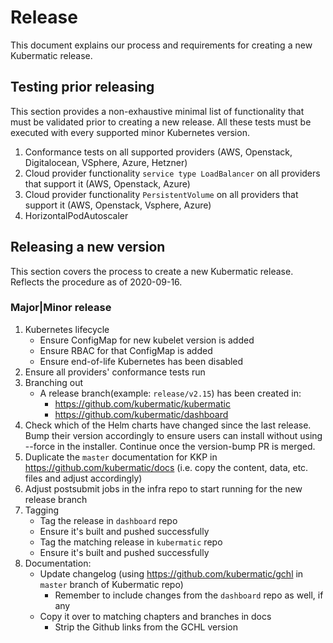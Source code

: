 # Release

This document explains our process and requirements for creating a new Kubermatic release.

## Testing prior releasing

This section provides a non-exhaustive minimal list of functionality that must be validated prior
to creating a new release. All these tests must be executed with every supported minor Kubernetes version.

1. Conformance tests on all supported providers (AWS, Openstack, Digitalocean, VSphere, Azure, Hetzner)
1. Cloud provider functionality `service type LoadBalancer` on all providers that support it (AWS, Openstack, Azure)
1. Cloud provider functionality `PersistentVolume` on all providers that support it (AWS, Openstack, Vsphere, Azure)
1. HorizontalPodAutoscaler

## Releasing a new version

This section covers the process to create a new Kubermatic release. Reflects the procedure as of 2020-09-16.

### Major|Minor release

1. Kubernetes lifecycle
    - Ensure ConfigMap for new kubelet version is added
    - Ensure RBAC for that ConfigMap is added
    - Ensure end-of-life Kubernetes has been disabled
1. Ensure all providers' conformance tests run
1. Branching out
    - A release branch(example: `release/v2.15`) has been created in:
      - https://github.com/kubermatic/kubermatic
      - https://github.com/kubermatic/dashboard
1. Check which of the Helm charts have changed since the last release.
   Bump their version accordingly to ensure users can install without using --force
   in the installer. Continue once the version-bump PR is merged.
1. Duplicate the `master` documentation for KKP in https://github.com/kubermatic/docs
   (i.e. copy the content, data, etc. files and adjust accordingly)
1. Adjust postsubmit jobs in the infra repo to start running for
   the new release branch
1. Tagging
    - Tag the release in `dashboard` repo
    - Ensure it's built and pushed successfully
    - Tag the matching release in `kubermatic` repo
    - Ensure it's built and pushed successfully
1. Documentation:
    - Update changelog (using https://github.com/kubermatic/gchl in `master` branch of Kubermatic repo)
      - Remember to include changes from the `dashboard` repo as well, if any
    - Copy it over to matching chapters and branches in docs
      - Strip the Github links from the GCHL version
